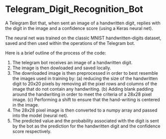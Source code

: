 # Telegram_Digit_Recognition_Bot
A Telegram Bot that, when sent an image of a handwritten digit, replies with the digit in the image and a confidence score (using a Keras neural net).

The neural net was trained on the classic MNIST handwritten-digits dataset, saved and then used within the operations of the Telegram bot.

Here is a brief outline of the process of the code:

1. The telegram bot receives an image of a handwritten digit.
2. The image is then dowloaded and saved locally.
3. The downloaded image is then preprocessed in order to best resemble the images used in training by: (a) reducing the size of the handwritten digit to 20x20 pixels by removing all the pixel rows and columns of the image that do not contain any handwriting. (b) Adding blank padding around the handwriting in order to meet the criteria of a 28x28 pixel image. (c) Performing a shift to ensure that the hand-writing is centered in the image.
4. The 28x28 pixel image is then converted to a numpy array and passed into the model (neural net).
5. The predicted value and the probability associated with the digit is sent by the bot as the prediction for the handwritten digit and the confidence score respectively.

